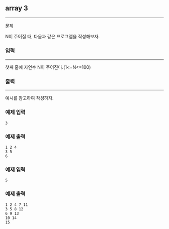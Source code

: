 ## array 3
***
문제

N이 주어질 때, 다음과 같은 프로그램을 작성해보자.  

 
### 입력
***
첫째 줄에 자연수 N이 주어진다.(1<=N<=100)




 
### 출력
***
예시를 참고하여 작성하자.

 
### 예제 입력
```
3 
```
### 예제 출력
```
1 2 4
3 5
6 
```
 
### 예제 입력
```
5
```
### 예제 출력
```
1 2 4 7 11
3 5 8 12 
6 9 13 
10 14
15 
```
